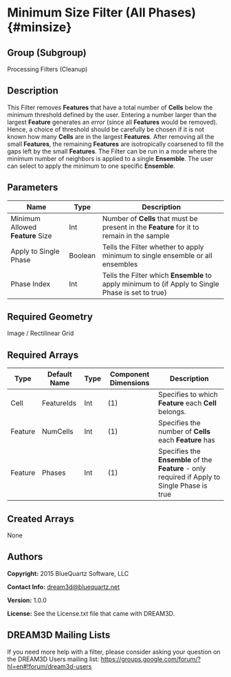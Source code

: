 Minimum Size Filter (All Phases) {#minsize}
=============

## Group (Subgroup) ##
Processing Filters (Cleanup)

## Description ##
This Filter removes **Features** that have a total number of **Cells** below the minimum threshold defined by the user. Entering a number larger than the largest **Feature** generates an _error_ (since all **Features** would be removed). Hence, a choice of threshold should be carefully be chosen if it is not known how many **Cells** are in the largest **Features**. After removing all the small **Features**, the remaining **Features** are isotropically coarsened to fill the gaps left by the small **Features**.
The Filter can be run in a mode where the minimum number of neighbors is applied to a single **Ensemble**.  The user can select to apply the minimum to one specific **Ensemble**.

## Parameters ##
| Name | Type | Description |
|------|------|-------------|
| Minimum Allowed **Feature** Size | Int | Number of **Cells** that must be present in the **Feature** for it to remain in the sample |
| Apply to Single Phase | Boolean | Tells the Filter whether to apply minimum to single ensemble or all ensembles |
| Phase Index | Int | Tells the Filter which **Ensemble** to apply minimum to (if Apply to Single Phase is set to true) |

## Required Geometry ##
Image / Rectilinear Grid

## Required Arrays ##
| Type | Default Name | Type | Component Dimensions | Description |
|------|--------------|-------------|---------|-----|
| Cell | FeatureIds | Int | (1) | Specifies to which **Feature** each **Cell** belongs. |
| Feature | NumCells | Int | (1) | Specifies the number of **Cells** each **Feature** has |
| Feature | Phases | Int | (1) | Specifies the **Ensemble** of the **Feature** - only required if Apply to Single Phase is true  |

## Created Arrays ##
None

## Authors ##
**Copyright:** 2015 BlueQuartz Software, LLC

**Contact Info:** dream3d@bluequartz.net

**Version:** 1.0.0

**License:**  See the License.txt file that came with DREAM3D.




## DREAM3D Mailing Lists ##

If you need more help with a filter, please consider asking your question on the DREAM3D Users mailing list:
https://groups.google.com/forum/?hl=en#!forum/dream3d-users


